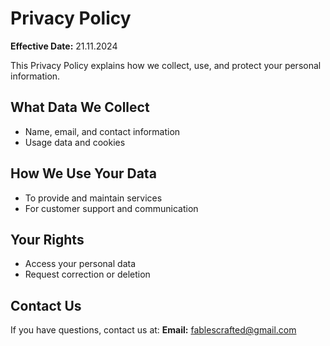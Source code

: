 # Privacy Policy

**Effective Date:** 21.11.2024

This Privacy Policy explains how we collect, use, and protect your personal information.

## What Data We Collect
- Name, email, and contact information
- Usage data and cookies

## How We Use Your Data
- To provide and maintain services
- For customer support and communication

## Your Rights
- Access your personal data
- Request correction or deletion

## Contact Us
If you have questions, contact us at:
**Email:** fablescrafted@gmail.com
